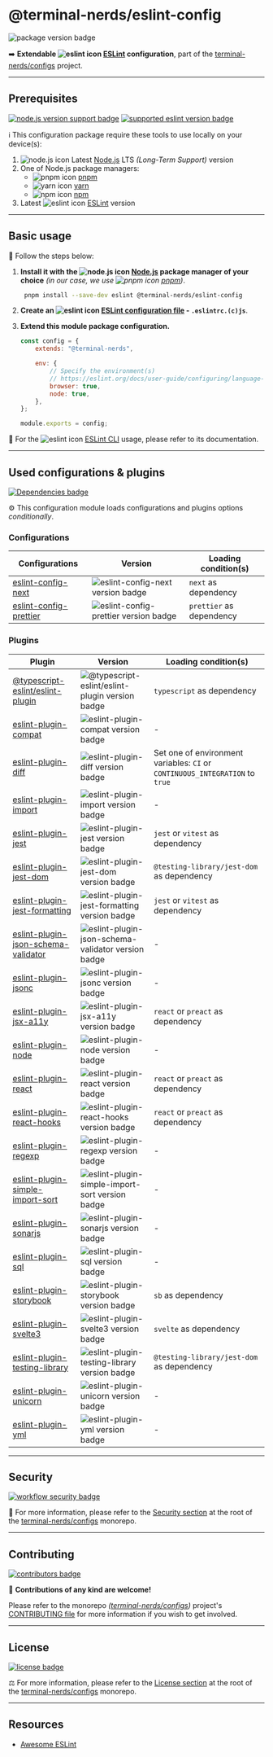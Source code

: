 # @terminal-nerds/eslint-config

![package version badge]

➡️ **Extendable ![eslint icon] [ESLint] configuration**, part of the
[terminal-nerds/configs] project.

[package version badge]: https://img.shields.io/npm/v/@terminal-nerds/eslint-config/latest?style=for-the-badge&logo=npm
[eslint]: https://eslint.org/
[eslint icon]: https://api.iconify.design/logos/eslint.svg
[terminal-nerds/configs]: https://github.com/terminal-nerds/configs

---

## Prerequisites

[![node.js version support badge]][node.js]
[![supported eslint version badge]][eslint]

[node.js version support badge]: https://img.shields.io/node/v-lts/@terminal-nerds/eslint-config?style=for-the-badge&logo=nodedotjs
[supported eslint version badge]: https://img.shields.io/github/package-json/dependency-version/terminal-nerds/configs/peer/eslint?filename=packages%2Feslint%2Fpackage.json&logo=eslint&style=for-the-badge

ℹ️ This configuration package require these tools to use locally on your
device(s):

1. ![node.js icon] Latest [Node.js] LTS _(Long-Term Support)_ version
1. One of Node.js package managers:
    - ![pnpm icon] [pnpm]
    - ![yarn icon] [yarn]
    - ![npm icon] [npm]
1. Latest ![eslint icon] [ESLint] version

[node.js]: https://nodejs.org/en/
[node.js icon]: https://api.iconify.design/logos/nodejs-icon.svg
[pnpm]: https://pnpm.io/
[pnpm icon]: https://api.iconify.design/vscode-icons/file-type-light-pnpm.svg
[npm]: https://npmjs.com/
[npm icon]: https://api.iconify.design/logos/npm-icon.svg
[yarn]: https://yarnpkg.com/
[yarn icon]: https://api.iconify.design/logos/yarn.svg

---

## Basic usage

👣 Follow the steps below:

1. **Install it with the ![node.js icon] [Node.js] package manager of your
   choice** _(in our case, we use ![pnpm icon] [pnpm])_.

    ```sh
     pnpm install --save-dev eslint @terminal-nerds/eslint-config
    ```

1. **Create an ![eslint icon] [ESLint configuration file] - `.eslintrc.(c)js`**.

1. **Extend this module package configuration.**

    ```js
    const config = {
    	extends: "@terminal-nerds",

    	env: {
    		// Specify the environment(s)
    		// https://eslint.org/docs/user-guide/configuring/language-options#specifying-environments
    		browser: true,
    		node: true,
    	},
    };

    module.exports = config;
    ```

📖 For the ![eslint icon] [ESLint CLI] usage, please refer to its documentation.

[eslint configuration file]: https://eslint.org/docs/user-guide/configuring/configuration-files#using-configuration-files
[eslint cli]: https://eslint.org/docs/user-guide/command-line-interface

---

## Used configurations & plugins

[![Dependencies badge]][dependencies url]

⚙️ This configuration module loads configurations and plugins options
_conditionally_.

[dependencies badge]: https://img.shields.io/librariesio/release/npm/@terminal-nerds/eslint-config?style=for-the-badge
[dependencies url]: https://libraries.io/npm/@terminal-nerds%2Feslint-config

### Configurations

| Configurations           | Version                                 | Loading condition(s)     |
| ------------------------ | --------------------------------------- | ------------------------ |
| [eslint-config-next]     | ![eslint-config-next version badge]     | `next` as dependency     |
| [eslint-config-prettier] | ![eslint-config-prettier version badge] | `prettier` as dependency |

[eslint-config-next]: https://nextjs.org/docs/basic-features/eslint#eslint-config
[eslint-config-next version badge]: https://img.shields.io/npm/v/eslint-config-next?logo=npm&style=flat-square
[eslint-config-prettier]: https://github.com/prettier/eslint-config-prettier
[eslint-config-prettier version badge]: https://img.shields.io/npm/v/eslint-config-prettier?logo=npm&style=flat-square

### Plugins

| Plugin                                | Version                                              | Loading condition(s)                                                         |
| ------------------------------------- | ---------------------------------------------------- | ---------------------------------------------------------------------------- |
| [@typescript-eslint/eslint-plugin]    | ![@typescript-eslint/eslint-plugin version badge]    | `typescript` as dependency                                                   |
| [eslint-plugin-compat]                | ![eslint-plugin-compat version badge]                | -                                                                            |
| [eslint-plugin-diff]                  | ![eslint-plugin-diff version badge]                  | Set one of environment variables: `CI` or `CONTINUOUS_INTEGRATION` to `true` |
| [eslint-plugin-import]                | ![eslint-plugin-import version badge]                | -                                                                            |
| [eslint-plugin-jest]                  | ![eslint-plugin-jest version badge]                  | `jest` or `vitest` as dependency                                             |
| [eslint-plugin-jest-dom]              | ![eslint-plugin-jest-dom version badge]              | `@testing-library/jest-dom` as dependency                                    |
| [eslint-plugin-jest-formatting]       | ![eslint-plugin-jest-formatting version badge]       | `jest` or `vitest` as dependency                                             |
| [eslint-plugin-json-schema-validator] | ![eslint-plugin-json-schema-validator version badge] | -                                                                            |
| [eslint-plugin-jsonc]                 | ![eslint-plugin-jsonc version badge]                 | -                                                                            |
| [eslint-plugin-jsx-a11y]              | ![eslint-plugin-jsx-a11y version badge]              | `react` or `preact` as dependency                                            |
| [eslint-plugin-node]                  | ![eslint-plugin-node version badge]                  | -                                                                            |
| [eslint-plugin-react]                 | ![eslint-plugin-react version badge]                 | `react` or `preact` as dependency                                            |
| [eslint-plugin-react-hooks]           | ![eslint-plugin-react-hooks version badge]           | `react` or `preact` as dependency                                            |
| [eslint-plugin-regexp]                | ![eslint-plugin-regexp version badge]                | -                                                                            |
| [eslint-plugin-simple-import-sort]    | ![eslint-plugin-simple-import-sort version badge]    | -                                                                            |
| [eslint-plugin-sonarjs]               | ![eslint-plugin-sonarjs version badge]               | -                                                                            |
| [eslint-plugin-sql]                   | ![eslint-plugin-sql version badge]                   | -                                                                            |
| [eslint-plugin-storybook]             | ![eslint-plugin-storybook version badge]             | `sb` as dependency                                                           |
| [eslint-plugin-svelte3]               | ![eslint-plugin-svelte3 version badge]               | `svelte` as dependency                                                       |
| [eslint-plugin-testing-library]       | ![eslint-plugin-testing-library version badge]       | `@testing-library/jest-dom` as dependency                                    |
| [eslint-plugin-unicorn]               | ![eslint-plugin-unicorn version badge]               | -                                                                            |
| [eslint-plugin-yml]                   | ![eslint-plugin-yml version badge]                   | -                                                                            |

[@typescript-eslint/eslint-plugin]: https://github.com/typescript-eslint/typescript-eslint
[@typescript-eslint/eslint-plugin version badge]: https://img.shields.io/npm/v/@typescript-eslint/eslint-plugin?logo=npm&style=flat-square
[eslint-plugin-compat]: https://github.com/amilajack/eslint-plugin-compat
[eslint-plugin-compat version badge]: https://img.shields.io/npm/v/eslint-plugin-compat?logo=npm&style=flat-square
[eslint-plugin-diff]: https://github.com/paleite/eslint-plugin-diff
[eslint-plugin-diff version badge]: https://img.shields.io/npm/v/eslint-plugin-diff?logo=npm&style=flat-square
[eslint-plugin-import]: https://github.com/import-js/eslint-plugin-import
[eslint-plugin-import version badge]: https://img.shields.io/npm/v/eslint-plugin-import?logo=npm&style=flat-square
[eslint-plugin-jest]: https://github.com/jest-community/eslint-plugin-jest
[eslint-plugin-jest version badge]: https://img.shields.io/npm/v/eslint-plugin-jest?logo=npm&style=flat-square
[eslint-plugin-jest-dom]: https://github.com/jest-community/eslint-plugin-jest-dom
[eslint-plugin-jest-dom version badge]: https://img.shields.io/npm/v/eslint-plugin-jest-dom?logo=npm&style=flat-square
[eslint-plugin-jest-formatting]: https://github.com/dangreenisrael/eslint-plugin-jest-formatting
[eslint-plugin-jest-formatting version badge]: https://img.shields.io/npm/v/eslint-plugin-jest-formatting?logo=npm&style=flat-square
[eslint-plugin-json-schema-validator]: https://github.com/ota-meshi/eslint-plugin-json-schema-validator
[eslint-plugin-json-schema-validator version badge]: https://img.shields.io/npm/v/eslint-plugin-json-schema-validator?logo=npm&style=flat-square
[eslint-plugin-jsonc]: https://github.com/ota-meshi/eslint-plugin-jsonc
[eslint-plugin-jsonc version badge]: https://img.shields.io/npm/v/eslint-plugin-jsonc?logo=npm&style=flat-square
[eslint-plugin-jsx-a11y]: https://github.com/jsx-eslint/eslint-plugin-jsx-a11y
[eslint-plugin-jsx-a11y version badge]: https://img.shields.io/npm/v/eslint-plugin-jsx-a11y?logo=npm&style=flat-square
[eslint-plugin-node]: https://github.com/mysticatea/eslint-plugin-node
[eslint-plugin-node version badge]: https://img.shields.io/npm/v/eslint-plugin-node?logo=npm&style=flat-square
[eslint-plugin-react]: https://github.com/yannickcr/eslint-plugin-react
[eslint-plugin-react version badge]: https://img.shields.io/npm/v/eslint-plugin-react?logo=npm&style=flat-square
[eslint-plugin-react-hooks]: https://github.com/facebook/react/tree/main/packages/eslint-plugin-react-hooks
[eslint-plugin-react-hooks version badge]: https://img.shields.io/npm/v/eslint-plugin-react-hooks?logo=npm&style=flat-square
[eslint-plugin-regexp]: https://github.com/ota-meshi/eslint-plugin-regexp
[eslint-plugin-regexp version badge]: https://img.shields.io/npm/v/eslint-plugin-regexp?logo=npm&style=flat-square
[eslint-plugin-simple-import-sort]: https://github.com/lydell/eslint-plugin-simple-import-sort
[eslint-plugin-simple-import-sort version badge]: https://img.shields.io/npm/v/eslint-plugin-simple-import-sort?logo=npm&style=flat-square
[eslint-plugin-sonarjs]: https://github.com/SonarSource/eslint-plugin-sonarjs
[eslint-plugin-sonarjs version badge]: https://img.shields.io/npm/v/eslint-plugin-sonarjs?logo=npm&style=flat-square
[eslint-plugin-sql]: https://github.com/gajus/eslint-plugin-sql
[eslint-plugin-sql version badge]: https://img.shields.io/npm/v/eslint-plugin-sql?logo=npm&style=flat-square
[eslint-plugin-storybook]: https://github.com/storybookjs/eslint-plugin-storybook
[eslint-plugin-storybook version badge]: https://img.shields.io/npm/v/eslint-plugin-storybook?logo=npm&style=flat-square
[eslint-plugin-svelte3]: https://github.com/sveltejs/eslint-plugin-svelte3
[eslint-plugin-svelte3 version badge]: https://img.shields.io/npm/v/eslint-plugin-svelte3?logo=npm&style=flat-square
[eslint-plugin-testing-library]: https://github.com/testing-library/eslint-plugin-testing-library
[eslint-plugin-testing-library version badge]: https://img.shields.io/npm/v/eslint-plugin-testing-library?logo=npm&style=flat-square
[eslint-plugin-unicorn]: https://github.com/sindresorhus/eslint-plugin-unicorn
[eslint-plugin-unicorn version badge]: https://img.shields.io/npm/v/eslint-plugin-unicorn?logo=npm&style=flat-square
[eslint-plugin-yml]: https://github.com/ota-meshi/eslint-plugin-yml
[eslint-plugin-yml version badge]: https://img.shields.io/npm/v/eslint-plugin-yml?logo=npm&style=flat-square

---

## Security

[![workflow security badge]][security policy]

🔐 For more information, please refer to the [Security section] at the root of the
[terminal-nerds/configs] monorepo.

[workflow security badge]: https://img.shields.io/github/workflow/status/terminal-nerds/configs/Maintenance?label=Security&logo=github&style=for-the-badge
[security section]: https://github.com/terminal-nerds/configs#security
[security policy]: https://github.com/terminal-nerds/configs/security/policy

---

## Contributing

[![contributors badge]][contributors url]

🤝 **Contributions of any kind are welcome!**

Please refer to the monorepo _([terminal-nerds/configs])_ project's
[CONTRIBUTING file] for more information if you wish to get involved.

[contributing file]: https://github.com/terminal-nerds/configs/blob/main/.github/CONTRIBUTING.md
[contributors badge]: https://img.shields.io/github/contributors/terminal-nerds/configs?style=for-the-badge
[contributors url]: https://github.com/terminal-nerds/configs#contributors

---

## License

[![license badge]][license]

⚖️ For more information, please refer to the [License section] at the root of
the [terminal-nerds/configs] monorepo.

[license badge]: https://img.shields.io/github/license/terminal-nerds/configs?style=for-the-badge
[license]: https://github.com/terminal-nerds/configs/blob/main/LICENSE.md
[license section]: https://github.com/terminal-nerds/configs#License

---

## Resources

-   [Awesome ESLint]

[awesome eslint]: https://github.com/dustinspecker/awesome-eslint
